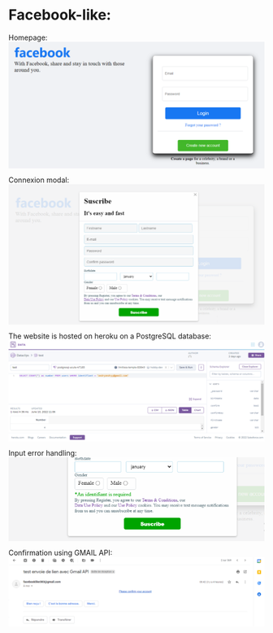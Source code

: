 # Facebook-like:

Homepage:<br>
<img src="https://github.com/AndryMSI3/Facebook-like/blob/main/screenshot/Homepage.png" align=center>

Connexion modal:<br>
<img src="https://github.com/AndryMSI3/Facebook-like/blob/main/screenshot/Login.png" align=center>

The website is hosted on heroku on a PostgreSQL database:<br>
<img src="https://github.com/AndryMSI3/Facebook-like/blob/main/screenshot/Heroku.png" align=center>

Input error handling:<br>
<img src="https://github.com/AndryMSI3/Facebook-like/blob/main/screenshot/Error%20handling.png" align=center>

Confirmation using GMAIL API:<br>
<img src="https://github.com/AndryMSI3/Facebook-like/blob/main/screenshot/Gmail.png" align=center>
